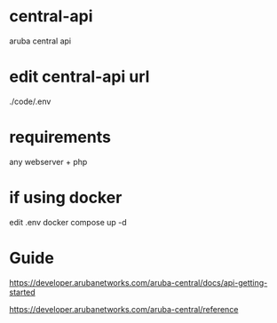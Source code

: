 # central-api
aruba central api



# edit central-api url
./code/.env



# requirements
any webserver + php



# if using docker
edit .env
docker compose up -d



# Guide
https://developer.arubanetworks.com/aruba-central/docs/api-getting-started

https://developer.arubanetworks.com/aruba-central/reference